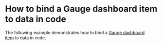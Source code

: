 # How to bind a Gauge dashboard item to data in code


<p>The following example demonstrates how to bind a <a href="https://documentation.devexpress.com/#Dashboard/CustomDocument15264">Gauge dashboard item</a> to data in code.</p>

<br/>


